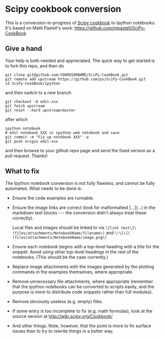 Scipy cookbook conversion
=========================

This is a conversion-in-progress of [Scipy
cookbook](http://wiki.scipy.org/Cookbook/) to Ipython notebooks. It's based on
Matti Pastell's work: https://github.com/mpastell/SciPy-CookBook

Give a hand
-----------

Your help is both needed and appreciated. The quick way to get started is to
fork this repo, and then do

    git clone git@github.com:YOURUSERNAME/SciPy-CookBook.git
    git remote add upstream https://github.com/pv/SciPy-CookBook.git
    cd SciPy-CookBook/ipython

and then switch to a new branch

    git checkout -b edit-xxx
    git fetch upstream
    git reset --hard upstream/master

after which

    ipython notebook
    # edit notebook XXX in ipython web notebook and save
    git commit -m "Fix up notebook XXX" -a
    git push origin edit-xxx

and then browse to your github repo page and send the fixed version as a pull
request. Thanks!

What to fix
-----------

The Ipython notebook conversion is not fully flawless, and cannot be fully
automated. What needs to be done is:

- Ensure the code examples are runnable.

- Ensure the image links are correct (look for malformatted \[...\]\(...\) in
  the markdown text blocks --- the conversion didn't always treat these
  correctly).

  Local files and images should be linked to via
  `\[link text\]\(files/attachments/NotebookName/filename\)` and
  `\!\[\]\(files/attachments/NotebookName/image.png\)`

- Ensure each notebook begins with a top-level heading with a title for the
  snippet.  Avoid using other top-level headings in the rest of the notebooks.
  (This should be the case currently.)

- Replace image attachments with the images generated by the plotting commands
  in the examples themselves, where appropriate.

- Remove unnecessary file attachments, where appropriate (remember that the
  ipython notebooks can be converted to scripts easily, and the purpose is more
  to distribute code snippets rather than full modules).

- Remove obviously useless (e.g. empty) files.

- If some entry is too incomplete to fix (e.g. math formulas), look at the
  source version at http://wiki.scipy.org/Cookbook/

- And other things. Note, however, that the point is more to fix surface issues
  than to try to rewrite things in a better way.

